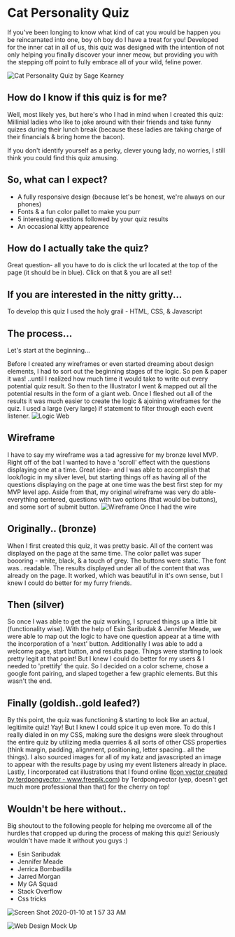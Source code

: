 # Cat Personality Quiz
If you've been longing to know what kind of cat you would be happen you be reincarnated into one, boy oh boy do I have a treat for you! Developed for the inner cat in all of us, this quiz was designed with the intention of not only helping you finally discover your inner meow, but providing you with the stepping off point to fully embrace all of your wild, feline power. 


![Cat Personality Quiz by Sage Kearney](https://user-images.githubusercontent.com/56275819/72128001-647b9b80-333f-11ea-99bb-3641e3d28d1a.png)


## How do I know if this quiz is for me?
Well, most likely yes, but here's who I had in mind when I created this quiz:
Millinial ladies who like to joke around with their friends and take funny quizes during their lunch break (because these ladies are taking charge of their financials & bring home the bacon).

If you don't identify yourself as a perky, clever young lady, no worries, I still think you could find this quiz amusing.


## So, what can I expect?
- A fully responsive design (because let's be honest, we're always on our phones)
- Fonts & a fun color pallet to make you purr
- 5 interesting questions followed by your quiz results
- An occasional kitty appearence


## How do I actually take the quiz?
Great question- all you have to do is click the url located at the top of the page (it should be in blue). Click on that & you are all set!

## If you are interested in the nitty gritty... 

To develop this quiz I used the holy grail - HTML, CSS, & Javascript

## The process...

Let's start at the beginning...

Before I created any wireframes or even started dreaming about design elements, I had to sort out the beginning stages of the logic. So pen & paper it was! ..until I realized how much time it would take to write out every potential quiz result. So then to the Illustrator I went & mapped out all the potential results in the form of a giant web. Once I fleshed out all of the results it was much easier to create the logic & ajoining wireframes for the quiz. I used a large (very large) if statement to filter through each event listener.
![Logic Web](https://user-images.githubusercontent.com/56275819/72132507-21c0c000-334d-11ea-98d5-33f94be56e20.png)

  ## Wireframe 
  I have to say my wireframe was a tad agressive for my bronze level MVP. Right off of the bat I wanted to have a 'scroll' effect with the questions displaying one at a time. Great idea- and I was able to accomplish that look/logic in my silver level, but starting things off as having all of the questions displaying on the page at one time was the best first step for my MVP level app. Aside from that, my original wireframe was very do able- everything centered, questions with two options (that would be buttons), and some sort of submit button.
![Wireframe](https://user-images.githubusercontent.com/56275819/72132504-1ec5cf80-334d-11ea-8653-39a6a65ca318.png) 
Once I had the wire

## Originally.. (bronze)
When I first created this quiz, it was pretty basic. All of the content was displayed on the page at the same time. The color pallet was super boooring - white, black, & a touch of grey. The buttons were static. The font was.. readable. The results displayed under all of the content that was already on the page. It worked, which was beautiful in it's own sense, but I knew I could do better for my furry friends. 

## Then (silver)
So once I was able to get the quiz working, I spruced things up a little bit (functionality wise). With the help of Esin Saribudak & Jennifer Meade, we were able to map out the logic to have one question appear at a time with the incorporation of a 'next' button. Additionallly I was able to add a welcome page, start button, and results page. Things were starting to look pretty legit at that point! But I knew I could do better for my users & I needed to 'prettify' the quiz. So I decided on a color scheme, chose a google font pairing, and slaped together a few graphic elements. But this wasn't the end.

## Finally (goldish..gold leafed?)
By this point, the quiz was functioning & starting to look like an actual, legitimite quiz! Yay! But I knew I could spice it up even more. To do this I really dialed in on my CSS, making sure the designs were sleek throughout the entire quiz by utilizing media querries & all sorts of other CSS properties (think margin, padding, alignment, positioning, letter spacing.. all the things). I also sourced images for all of my katz and javascripted an image to appear with the results page by using my event listeners already in place. Lastly, I incorporated cat illustrations that I found online (<a href="https://www.freepik.com/free-photos-vectors/icon">Icon vector created by terdpongvector - www.freepik.com</a>) by Terdpongvector (yep, doesn't get much more professional than that) for the cherry on top! 

## Wouldn't be here without..
Big shoutout to the following people for helping me overcome all of the hurdles that cropped up during the process of making this quiz! Seriously wouldn't have made it without you guys :) 

- Esin Saribudak
- Jennifer Meade
- Jerrica Bombadilla
- Jarred Morgan
- My GA Squad 
- Stack Overflow
- Css tricks



![Screen Shot 2020-01-10 at 1 57 33 AM](https://user-images.githubusercontent.com/56275819/72132510-25544700-334d-11ea-8702-a1ab6b4db686.png)

![Web Design Mock Up](https://user-images.githubusercontent.com/56275819/72132518-2a18fb00-334d-11ea-8d6e-5829e088d91a.png)



